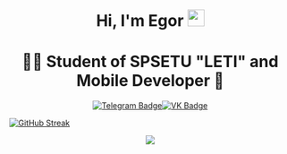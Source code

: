 <h1 style="text-align: center;">
 Hi, I'm Egor 
 <img src="https://media.giphy.com/media/hvRJCLFzcasrR4ia7z/giphy.gif" width="30px"/>
</h1>
<h1 style="text-align: center;">
  🧑‍🎓 Student of SPSETU "LETI" and Mobile Developer 📱 
</h1>
<div style="display: flex; justify-content: center;">
 <a href="https://t.me/kuzminykhhh">
    <img src="https://img.shields.io/badge/Telegram-blue?logo=telegram&logoColor=white&style=for-the-badge\" alt="Telegram Badge"/>
 </a>
 <a href="https://vk.com/egor67877">
    <img src="https://img.shields.io/badge/VK-blue?logo=vk&logoColor=white" alt="VK Badge"/>
 </a>
</div>
<img src="https://komarev.com/ghpvc/?username=KuZa67877&style=flat-square&color=blue" alt=""/>

[![GitHub Streak](https://github-readme-streak-stats.herokuapp.com?user=KuZa67877&theme=transparent&date_format=j%20M%5B%20Y%5D)](https://git.io/streak-stats)
<div style="display: flex; justify-content: center;">
    <a href="https://github.com/anuraghazra/github-readme-stats">
        <img src="https://github-readme-stats.vercel.app/api/top-langs/?username=KuZa67877" />
    </a>
</div>
